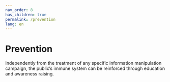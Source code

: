 ```yaml
---
nav_order: 8
has_children: true
permalink: /prevention
lang: en
---
```


# Prevention

Independently from the treatment of any specific information manipulation campaign, the public’s immune system can be reinforced through education and awareness raising.
